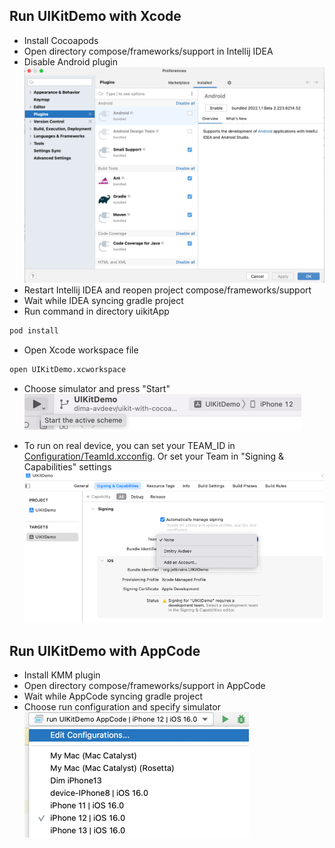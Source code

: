 ## Run UIKitDemo with Xcode
 - Install Cocoapods
 - Open directory compose/frameworks/support in Intellij IDEA
 - Disable Android plugin  
![idea-disample-android-plugin.png](idea-disample-android-plugin.png)
 - Restart Intellij IDEA and reopen project compose/frameworks/support
 - Wait while IDEA syncing gradle project
 - Run command in directory uikitApp
```bash 
pod install
 ```
 - Open Xcode workspace file
```bash
open UIKitDemo.xcworkspace
```
 - Choose simulator and press "Start"
![start-in-xcode.png](start-in-xcode.png)

 - To run on real device, you can set your TEAM_ID in [Configuration/TeamId.xcconfig](Configuration%2FTeamId.xcconfig).
Or set your Team in "Signing & Capabilities" settings
![xcode-team-id.png](xcode-team-id.png)

## Run UIKitDemo with AppCode
 - Install KMM plugin
 - Open directory compose/frameworks/support in AppCode
 - Wait while AppCode syncing gradle project
 - Choose run configuration and specify simulator
![appcode-run-configuration.png](appcode-run-configuration.png)
